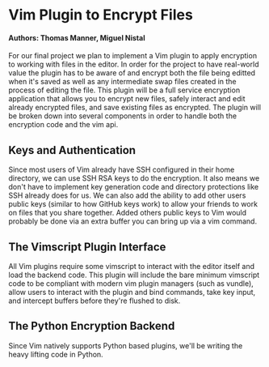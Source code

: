 
# Vim Plugin to Encrypt Files
#### Authors: Thomas Manner, Miguel Nistal 

For our final project we plan to implement a Vim plugin to apply encryption to working with files in the editor. In order for the project to have real-world value the plugin has to be aware of and encrypt both the file being editted when it's saved as well as any intermediate swap files created in the process of editing the file. This plugin will be a full service encryption application that allows you to encrypt new files, safely interact and edit already encrypted files, and save existing files as encrypted. The plugin will be broken down into several components in order to handle both the encryption code and the vim api. 

## Keys and Authentication 

Since most users of Vim already have SSH configured in their home directory, we can use SSH RSA keys to do the encryption. It also means we don't have to implement key generation code and directory protections like SSH already does for us. We can also add the ability to add other users public keys (similar to how GitHub keys work) to allow your friends to work on files that you share together. Added others public keys to Vim would probably be done via an extra buffer you can bring up via a vim command. 

## The Vimscript Plugin Interface

All Vim plugins require some vimscript to interact with the editor itself and load the backend code. This plugin will include the bare minimum vimscript code to be compliant with modern vim plugin managers (such as vundle), allow users to interact with the plugin and bind commands, take key input, and intercept buffers before they're flushed to disk. 

## The Python Encryption Backend

Since Vim natively supports Python based plugins, we'll be writing the heavy lifting code in Python. 
